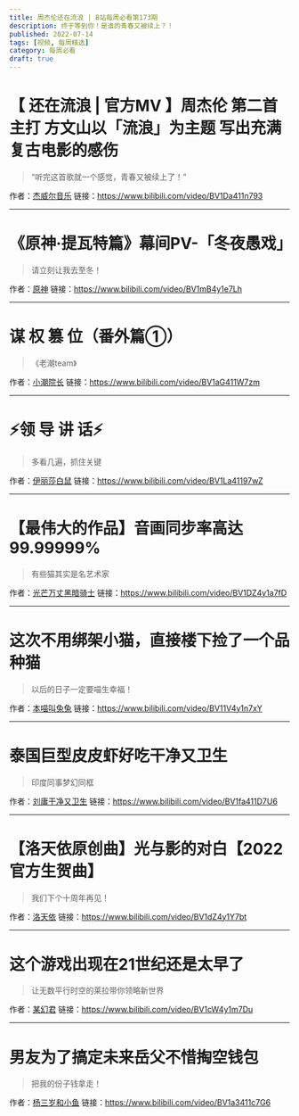 ```yaml
---
title: 周杰伦还在流浪 | B站每周必看第173期
description: 终于等到你！是谁的青春又被续上？！
published: 2022-07-14
tags: [视频, 每周精选]
category: 每周必看
draft: true
---
```


# 【 还在流浪 | 官方MV 】周杰伦 第二首主打 方文山以「流浪」为主题 写出充满复古电影的感伤
> “听完这首歌就一个感觉，青春又被续上了！”

作者：[杰威尔音乐](https://space.bilibili.com/1745584728)
链接：https://www.bilibili.com/video/BV1Da411n793

---

# 《原神·提瓦特篇》幕间PV-「冬夜愚戏」
> 请立刻让我去至冬！

作者：[原神](https://space.bilibili.com/401742377)
链接：https://www.bilibili.com/video/BV1mB4y1e7Lh

---

# 谋 权 篡 位（番外篇①）
> 《老潮team》

作者：[小潮院长](https://space.bilibili.com/5970160)
链接：https://www.bilibili.com/video/BV1aG411W7zm

---

# ⚡领 导 讲 话⚡
> 多看几遍，抓住关键

作者：[伊丽莎白鼠](https://space.bilibili.com/375375)
链接：https://www.bilibili.com/video/BV1La41197wZ

---

# 【最伟大的作品】音画同步率高达99.99999%
> 有些猫其实是名艺术家

作者：[光芒万丈黑暗骑士](https://space.bilibili.com/327335307)
链接：https://www.bilibili.com/video/BV1DZ4y1a7fD

---

# 这次不用绑架小猫，直接楼下捡了一个品种猫
> 以后的日子一定要喵生幸福！

作者：[本喵叫兔兔](https://space.bilibili.com/508416316)
链接：https://www.bilibili.com/video/BV11V4y1n7xY

---

# 泰国巨型皮皮虾好吃干净又卫生
> 印度同事梦幻同框

作者：[刘庸干净又卫生](https://space.bilibili.com/533459953)
链接：https://www.bilibili.com/video/BV1fa411D7U6

---

# 【洛天依原创曲】光与影的对白【2022官方生贺曲】
> 我们下个十周年再见！

作者：[洛天依](https://space.bilibili.com/36081646)
链接：https://www.bilibili.com/video/BV1dZ4y1Y7bt

---

# 这个游戏出现在21世纪还是太早了
> 让无数平行时空的莱拉带你领略新世界

作者：[某幻君](https://space.bilibili.com/1577804)
链接：https://www.bilibili.com/video/BV1cW4y1m7Du

---

# 男友为了搞定未来岳父不惜掏空钱包
> 把我的份子钱拿走！

作者：[杨三岁和小鱼](https://space.bilibili.com/1505548387)
链接：https://www.bilibili.com/video/BV1a3411c7G6

